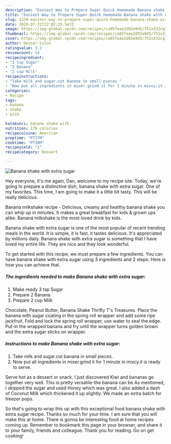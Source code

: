 ```yaml
---
description: "Easiest Way to Prepare Super Quick Homemade Banana shake with extra sugar"
title: "Easiest Way to Prepare Super Quick Homemade Banana shake with extra sugar"
slug: 1339-easiest-way-to-prepare-super-quick-homemade-banana-shake-with-extra-sugar
date: 2020-07-31T22:02:25.547Z
image: https://img-global.cpcdn.com/recipes/ca95feae2d92e9d5/751x532cq70/banana-shake-with-extra-sugar-recipe-main-photo.jpg
thumbnail: https://img-global.cpcdn.com/recipes/ca95feae2d92e9d5/751x532cq70/banana-shake-with-extra-sugar-recipe-main-photo.jpg
cover: https://img-global.cpcdn.com/recipes/ca95feae2d92e9d5/751x532cq70/banana-shake-with-extra-sugar-recipe-main-photo.jpg
author: Hester Colon
ratingvalue: 3.3
reviewcount: 14
recipeingredient:
- "3 tsp Sugar"
- "2 Banana"
- "2 cup Milk"
recipeinstructions:
- "Take milk and sugar.cut banana in small pieces."
- "Now put all ingredients in mixer.grind it for 1 minute in mixcy.it is ready to serve."
categories:
- Recipe
tags:
- banana
- shake
- with

katakunci: banana shake with 
nutrition: 179 calories
recipecuisine: American
preptime: "PT37M"
cooktime: "PT30M"
recipeyield: "1"
recipecategory: Dessert

---
```



![Banana shake with extra sugar](https://img-global.cpcdn.com/recipes/ca95feae2d92e9d5/751x532cq70/banana-shake-with-extra-sugar-recipe-main-photo.jpg)

Hey everyone, it's me again, Dan, welcome to my recipe site. Today, we're going to prepare a distinctive dish, banana shake with extra sugar. One of my favorites. This time, I am going to make it a little bit tasty. This will be really delicious.

Banana milkshake recipe - Delicious, creamy and healthy banana shake you can whip up in minutes. It makes a great breakfast for kids &amp; grown ups alike. Banana milkshake is the most loved drink by kids.

Banana shake with extra sugar is one of the most popular of recent trending meals in the world. It is simple, it is fast, it tastes delicious. It's appreciated by millions daily. Banana shake with extra sugar is something that I have loved my entire life. They are nice and they look wonderful.


To get started with this recipe, we must prepare a few ingredients. You can have banana shake with extra sugar using 3 ingredients and 2 steps. Here is how you can achieve that.

<!--inarticleads1-->

##### The ingredients needed to make Banana shake with extra sugar:

1. Make ready 3 tsp Sugar
1. Prepare 2 Banana
1. Prepare 2 cup Milk


Chocolate, Peanut Butter, Banana Shake Thrifty T&#39;s Treasures. Place the banana with sugar coating in the spring roll wrapper and add some ripe jackfruit. Fold and lock the spring roll wrapper, use water to seal the edge. Put-in the wrapped banana and fry until the wrapper turns golden brown and the extra sugar sticks on wrapper. 

<!--inarticleads2-->

##### Instructions to make Banana shake with extra sugar:

1. Take milk and sugar.cut banana in small pieces.
1. Now put all ingredients in mixer.grind it for 1 minute in mixcy.it is ready to serve.


Serve hot as a dessert or snack. I just discovered Kiwi and bananas go together very well. This is pretty versatile-the banana can be As mentioned, I skipped the sugar and used Honey which was great. I also added a dash of Coconut Milk which thickened it up slightly. We made an extra batch for freezer pops. 

So that's going to wrap this up with this exceptional food banana shake with extra sugar recipe. Thanks so much for your time. I am sure that you will make this at home. There is gonna be interesting food at home recipes coming up. Remember to bookmark this page in your browser, and share it to your family, friends and colleague. Thank you for reading. Go on get cooking!
